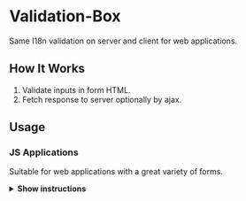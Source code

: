 # Validation-Box
Same I18n validation on server and client for web applications.

## How It Works

1. Validate inputs in form HTML.
2. Fetch response to server optionally by ajax.

## Usage

### JS Applications

Suitable for web applications with a great variety of forms.

<details><summary><b>Show instructions</b></summary>

1. Install by npm:

    ```sh
    $ npm install validation-box
    ```

</details>